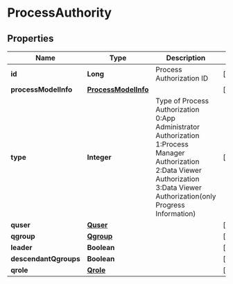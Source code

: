 
# ProcessAuthority

## Properties
Name | Type | Description | Notes
------------ | ------------- | ------------- | -------------
**id** | **Long** | Process Authorization ID |  [optional]
**processModelInfo** | [**ProcessModelInfo**](ProcessModelInfo.md) |  |  [optional]
**type** | **Integer** | Type of Process Authorization 0:App Administrator Authorization 1:Process Manager Authorization 2:Data Viewer Authorization 3:Data Viewer Authorization(only Progress Information) |  [optional]
**quser** | [**Quser**](Quser.md) |  |  [optional]
**qgroup** | [**Qgroup**](Qgroup.md) |  |  [optional]
**leader** | **Boolean** |  |  [optional]
**descendantQgroups** | **Boolean** |  |  [optional]
**qrole** | [**Qrole**](Qrole.md) |  |  [optional]




